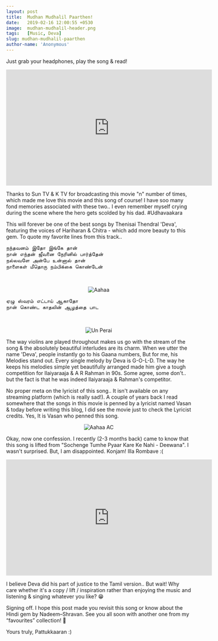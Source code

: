 ```yaml
---
layout: post
title:  Mudhan Mudhalil Paarthen!
date:   2019-02-16 12:00:55 +0530
image:  mudhan-mudhalil-header.png
tags:   [Music, Deva]
slug: mudhan-mudhalil-paarthen
author-name: 'Anonymous'
---
```


Just grab your headphones, play the song & read!

<iframe width="560" height="315" src="https://www.youtube-nocookie.com/embed/fgo85TyDwTY?controls=0" frameborder="0" allow="accelerometer; autoplay; encrypted-media; gyroscope; picture-in-picture" allowfullscreen></iframe>
<br>

Thanks to Sun TV & K TV for broadcasting this movie "n" number of times, which made me love this movie and this song of course! I have soo many fond memories associated with these two.. I even remember myself crying during the scene where the hero gets scolded by his dad. #Udhavaakara 

This will forever be one of the best songs by Thenisai Thendral 'Deva', featuring the voices of Hariharan & Chitra - which add more beauty to this gem. To quote my favorite lines from this track.. 

<pre>
நந்தவனம் இதோ இங்கே தான்
நான் எந்தன் ஜீவனை நேரினில் பார்த்தேன்
நல்லவளே அன்பே உன்னால் தான்
நாளைகள் மீதொரு நம்பிக்கை கொண்டேன்
</pre>
<br>
<p style="text-align: center;"><img src="https://pattukkaaran.in/img/mudhan-mudhalil-blog.png" alt="Aahaa" class="img-responsive reveal-in"></p>
<pre>
ஏழு ஸ்வரம் எட்டாய் ஆகாதோ
நான் கொண்ட காதலின் ஆழத்தை பாட
</pre>
<br>
<p style="text-align: center;"><img src="https://pattukkaaran.in/img/un-perai-blog-between.jpg" alt="Un Perai" class="img-responsive reveal-in"></p>

The way violins are played throughout makes us go with the stream of the song & the absolutely beautiful interludes are its charm. When we utter the name 'Deva', people instantly go to his Gaana numbers, But for me, his Melodies stand out. Every single melody by Deva is G-O-L-D. The way he keeps his melodies simple yet beautifully arranged made him give a tough competition for Ilaiyaraaja & A R Rahman in 90s. Some agree, some don't.. but the fact is that he was indeed Ilaiyaraaja & Rahman's competitor.

No proper meta on the lyricist of this song.. It isn't available on any streaming platform (which is really sad!). A couple of years back I read somewhere that the songs in this movie is penned by a lyricist named Vasan & today before writing this blog, I did see the movie just to check the Lyricist credits. Yes, It is Vasan who penned this song. 

<p style="text-align: center;"><img src="https://pattukkaaran.in/img/aahaa-ac.jpg" alt="Aahaa AC" class="img-responsive reveal-in"></p>

Okay, now one confession. I recently (2-3 months back) came to know that this song is lifted from "Sochenge Tumhe Pyaar Kare Ke Nahi - Deewana". I wasn't surprised. But, I am disappointed. Konjam! Illa Rombave :(

<iframe width="560" height="315" src="https://www.youtube-nocookie.com/embed/17LL_iqlHE8?controls=0" frameborder="0" allow="accelerometer; autoplay; encrypted-media; gyroscope; picture-in-picture" allowfullscreen></iframe>
<br>

I believe Deva did his part of justice to the Tamil version.. But wait! Why care whether it's a copy / lift / inspiration rather than enjoying the music and listening & singing whatever you like? 😁

Signing off. I hope this post made you revisit this song or know about the Hindi gem by Nadeem–Shravan. See you all soon with another one from my “favourites” collection! 🙂

Yours truly, Pattukkaaran :)
